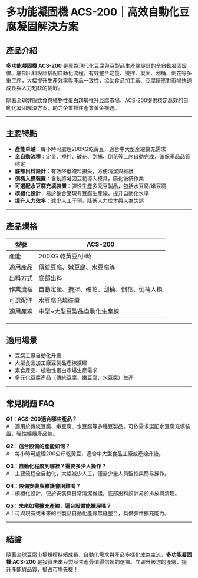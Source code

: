 # 多功能凝固機 ACS-200｜高效自動化豆腐凝固解決方案

## 產品介紹

**多功能凝固機 ACS-200** 是專為現代化豆腐與豆製品生產線設計的全自動凝固設備。底部出料設計搭配自動化流程，有效整合定量、攪拌、凝固、刮桶、倒花等多重工序，大幅提升生產效率與產品一致性，協助食品加工廠、豆腐廠應對市場快速成長與人力短缺的挑戰。

隨著全球健康飲食與植物性蛋白趨勢推升豆腐市場，ACS-200提供穩定高效的自動化凝固解決方案，助力企業抓住產業黃金機遇。

---

## 主要特點

- **產能卓越**：每小時可處理200KG乾黃豆，適合中大型產線擴充需求
- **全自動流程**：定量、攪拌、破花、刮桶、倒花等工序自動完成，確保產品品質穩定
- **底部出料設計**：有效降低殘料損失，方便清潔與維護
- **倒桶入模裝置**：自動將凝固豆花導入模具，簡化後續作業
- **可選配水豆腐充填裝置**：彈性生產多元豆製品，包括水豆腐/嫩豆腐
- **模組化設計**：易於整合至現有豆腐生產線，提升自動化水準
- **提升人力效率**：減少人工干預，降低人力成本與人為失誤

---

## 產品規格

| 型號       | ACS-200                       |
|------------|-------------------------------|
| 產能       | 200KG 乾黃豆/小時             |
| 適用產品   | 傳統豆腐、嫩豆腐、水豆腐等     |
| 出料方式   | 底部出料                      |
| 作業流程   | 自動定量、攪拌、破花、刮桶、倒花、倒桶入模 |
| 可選配件   | 水豆腐充填裝置                |
| 適用產線   | 中型~大型豆製品自動化生產線    |

---

## 適用場景

- 豆腐工廠自動化升級
- 大型食品加工廠豆製品產線擴建
- 素食產品、植物性蛋白市場生產需求
- 多元化豆腐產品（傳統豆腐、嫩豆腐、水豆腐）生產

---

## 常見問題 FAQ

**Q1：ACS-200適合哪些產品？**  
A：適用於傳統豆腐、嫩豆腐、水豆腐等多種豆製品。可依需求選配水豆腐充填裝置，彈性擴展產品線。

**Q2：這台設備的產能如何？**  
A：每小時可處理200公斤乾黃豆，適合中大型食品工廠或產線升級。

**Q3：自動化程度到哪裡？需要多少人操作？**  
A：主要流程全自動化，大幅減少人工，僅需少量人員監控與簡易操作。

**Q4：設備安裝與維護會困難嗎？**  
A：模組化設計，便於安裝與日常清潔維護。底部出料設計易於排放與清理。

**Q5：未來如需擴充產線，這台設備能擴展嗎？**  
A：可與現有或未來的豆製品自動化產線無縫整合，具備彈性擴充能力。

---

## 結論

隨著全球豆腐市場規模持續成長、自動化需求與產品多樣化成為主流，**多功能凝固機 ACS-200** 是投資未來豆製品生產最值得信賴的選擇。立即升級您的產線，提升產能與品質，搶占市場先機！